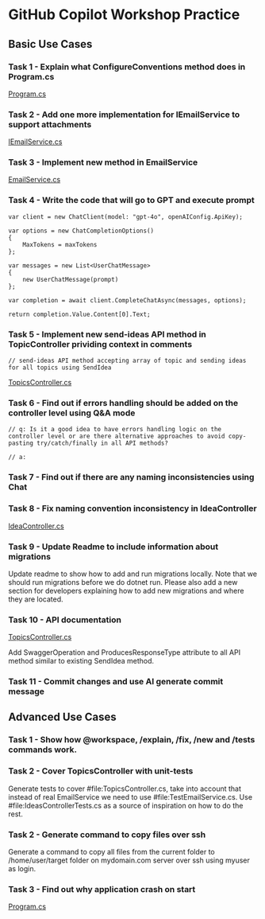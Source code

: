 # GitHub Copilot Workshop Practice

## Basic Use Cases

### Task 1 - Explain what ConfigureConventions method does in Program.cs

[Program.cs](./src/AlertAI.Api/Program.cs)

### Task 2 - Add one more implementation for IEmailService to support attachments

[IEmailService.cs](./src/AlertAI.Api/Interfaces/IEmailService.cs)

### Task 3 - Implement new method in EmailService

[EmailService.cs](./src/AlertAI.Api/Services/EmailService.cs)

### Task 4 - Write the code that will go to GPT and execute prompt

```
var client = new ChatClient(model: "gpt-4o", openAIConfig.ApiKey);

var options = new ChatCompletionOptions()
{
    MaxTokens = maxTokens
};

var messages = new List<UserChatMessage>
{
    new UserChatMessage(prompt)
};

var completion = await client.CompleteChatAsync(messages, options);

return completion.Value.Content[0].Text;
```

### Task 5 - Implement new send-ideas API method in TopicController prividing context in comments

```
// send-ideas API method accepting array of topic and sending ideas for all topics using SendIdea
```

[TopicsController.cs](./src/AlertAI.Api/Controllers/TopicsController.cs)

### Task 6 - Find out if errors handling should be added on the controller level using Q&A mode

```
// q: Is it a good idea to have errors handling logic on the controller level or are there alternative approaches to avoid copy-pasting try/catch/finally in all API methods?

// a: 
```

### Task 7 - Find out if there are any naming inconsistencies using Chat

### Task 8 - Fix naming convention inconsistency in IdeaController

[IdeaController.cs](./src/AlertAI.Api/Controllers/IdeaController.cs)

### Task 9 - Update Readme to include information about migrations

Update readme to show how to add and run migrations locally. Note that we should run migrations before we do dotnet run. Please also add a new section for developers explaining how to add new migrations and where they are located.

### Task 10 - API documentation

[TopicsController.cs](./src/AlertAI.Api/Controllers/TopicsController.cs)

Add SwaggerOperation and ProducesResponseType attribute to all API method similar to existing SendIdea method.

### Task 11 - Commit changes and use AI generate commit message


## Advanced Use Cases

### Task 1 - Show how @workspace, /explain, /fix, /new and /tests commands work.

### Task 2 - Cover TopicsController with unit-tests

Generate tests to cover #file:TopicsController.cs, take into account that instead of real EmailService we need to use #file:TestEmailService.cs. Use #file:IdeasControllerTests.cs as a source of inspiration on how to do the rest.

### Task 2 - Generate command to copy files over ssh

Generate a command to copy all files from the current folder to /home/user/target folder on mydomain.com server over ssh using myuser as login.

### Task 3 - Find out why application crash on start

[Program.cs](./src/AlertAI.Api/Program.cs)